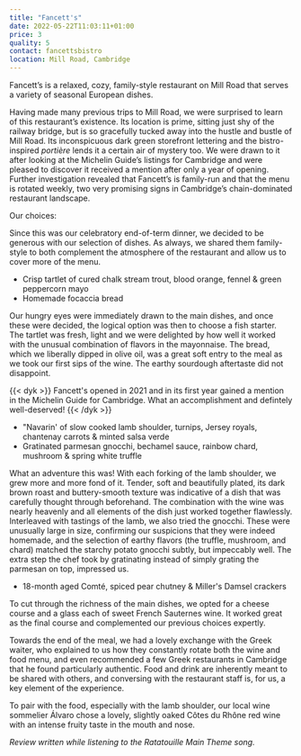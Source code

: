 ```yaml
---
title: "Fancett's"
date: 2022-05-22T11:03:11+01:00
price: 3
quality: 5
contact: fancettsbistro
location: Mill Road, Cambridge
---
```


Fancett’s is a relaxed, cozy, family-style restaurant on Mill Road that serves a variety of seasonal European dishes.

<!--more-->

Having made many previous trips to Mill Road, we were surprised to learn of this restaurant’s existence. Its location is prime, sitting just shy of the railway bridge, but is so gracefully tucked away into the hustle and bustle of Mill Road. Its inconspicuous dark green storefront lettering and the bistro-inspired *portière* lends it a certain air of mystery too. We were drawn to it after looking at the Michelin Guide’s listings for Cambridge and were pleased to discover it received a mention after only a year of opening. Further investigation revealed that Fancett’s is family-run and that the menu is rotated weekly, two very promising signs in Cambridge’s chain-dominated restaurant landscape.
 
Our choices:
 
Since this was our celebratory end-of-term dinner, we decided to be generous with our selection of dishes. As always, we shared them family-style to both complement the atmosphere of the restaurant and allow us to cover more of the menu.
 
* Crisp tartlet of cured chalk stream trout, blood orange, fennel & green peppercorn mayo
* Homemade focaccia bread
 
Our hungry eyes were immediately drawn to the main dishes, and once these were decided, the logical option was then to choose a fish starter. The tartlet was fresh, light and we were delighted by how well it worked with the unusual combination of flavors in the mayonnaise. The bread, which we liberally dipped in olive oil, was a great soft entry to the meal as we took our first sips of the wine. The earthy sourdough aftertaste did not disappoint.

{{< dyk >}}
Fancett's opened in 2021 and in its first year gained a mention in the Michelin Guide for Cambridge. What an accomplishment and defintely well-deserved!
{{< /dyk >}}
 
* "Navarin' of slow cooked lamb shoulder, turnips, Jersey royals, chantenay carrots & minted salsa verde
* Gratinated parmesan gnocchi, bechamel sauce, rainbow chard, mushroom & spring white truffle
 
What an adventure this was! With each forking of the lamb shoulder, we grew more and more fond of it. Tender, soft and beautifully plated, its dark brown roast and buttery-smooth texture was indicative of a dish that was carefully thought through beforehand. The combination with the wine was nearly heavenly and all elements of the dish just worked together flawlessly. Interleaved with tastings of the lamb, we also tried the gnocchi. These were unusually large in size, confirming our suspicions that they were indeed homemade, and the selection of earthy flavors (the truffle, mushroom, and chard) matched the starchy potato gnocchi subtly, but impeccably well. The extra step the chef took by gratinating instead of simply grating the parmesan on top, impressed us.
 
* 18-month aged Comté, spiced pear chutney & Miller's Damsel crackers
 
To cut through the richness of the main dishes, we opted for a cheese course and a glass each of sweet French Sauternes wine. It worked great as the final course and complemented our previous choices expertly.
 
Towards the end of the meal, we had a lovely exchange with the Greek waiter, who explained to us how they constantly rotate both the wine and food menu, and even recommended a few Greek restaurants in Cambridge that he found particularly authentic. Food and drink are inherently meant to be shared with others, and conversing with the restaurant staff is, for us, a key element of the experience.
 
To pair with the food, especially with the lamb shoulder, our local wine sommelier Álvaro chose a lovely, slightly oaked Côtes du Rhône red wine with an intense fruity taste in the mouth and nose.
 
*Review written while listening to the Ratatouille Main Theme song.*